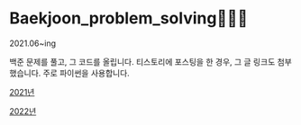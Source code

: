 # Baekjoon_problem_solving🌱🌹🌳

2021.06~ing

백준 문제를 풀고, 그 코드를 올립니다. 티스토리에 포스팅을 한 경우, 그 글 링크도 첨부했습니다.
주로 파이썬을 사용합니다.

[2021년](problem_lists/2021.md)

[2022년](problem_lists/2022.md)

